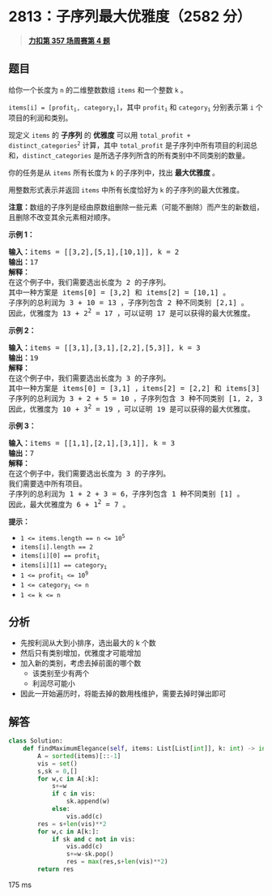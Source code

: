 # 2813：子序列最大优雅度（2582 分）


> <u>**[力扣第 357 场周赛第 4 题](https://leetcode.cn/problems/maximum-elegance-of-a-k-length-subsequence/)**</u>

## 题目

<p>给你一个长度为 <code>n</code> 的二维整数数组 <code>items</code> 和一个整数 <code>k</code> 。</p>

<p><code>items[i] = [profit<sub>i</sub>, category<sub>i</sub>]</code>，其中 <code>profit<sub>i</sub></code> 和 <code>category<sub>i</sub></code> 分别表示第 <code>i</code> 个项目的利润和类别。</p>

<p>现定义 <code>items</code> 的 <strong>子序列</strong> 的 <strong>优雅度</strong> 可以用 <code>total_profit + distinct_categories<sup>2</sup></code> 计算，其中 <code>total_profit</code> 是子序列中所有项目的利润总和，<code>distinct_categories</code> 是所选子序列所含的所有类别中不同类别的数量。</p>

<p>你的任务是从 <code>items</code> 所有长度为 <code>k</code> 的子序列中，找出 <strong>最大优雅度</strong> 。</p>

<p>用整数形式表示并返回 <code>items</code> 中所有长度恰好为 <code>k</code> 的子序列的最大优雅度。</p>

<p><strong>注意：</strong>数组的子序列是经由原数组删除一些元素（可能不删除）而产生的新数组，且删除不改变其余元素相对顺序。</p>



<p><strong>示例 1：</strong></p>

<pre>
<strong>输入：</strong>items = [[3,2],[5,1],[10,1]], k = 2
<strong>输出：</strong>17
<strong>解释：
</strong>在这个例子中，我们需要选出长度为 2 的子序列。
其中一种方案是 items[0] = [3,2] 和 items[2] = [10,1] 。
子序列的总利润为 3 + 10 = 13 ，子序列包含 2 种不同类别 [2,1] 。
因此，优雅度为 13 + 2<sup>2</sup> = 17 ，可以证明 17 是可以获得的最大优雅度。
</pre>

<p><strong>示例 2：</strong></p>

<pre>
<strong>输入：</strong>items = [[3,1],[3,1],[2,2],[5,3]], k = 3
<strong>输出：</strong>19
<strong>解释：</strong>
在这个例子中，我们需要选出长度为 3 的子序列。
其中一种方案是 items[0] = [3,1] ，items[2] = [2,2] 和 items[3] = [5,3] 。
子序列的总利润为 3 + 2 + 5 = 10 ，子序列包含 3 种不同类别 [1, 2, 3] 。
因此，优雅度为 10 + 3<sup>2</sup> = 19 ，可以证明 19 是可以获得的最大优雅度。</pre>

<p><strong>示例 3：</strong></p>

<pre>
<strong>输入：</strong>items = [[1,1],[2,1],[3,1]], k = 3
<strong>输出：</strong>7
<strong>解释：
</strong>在这个例子中，我们需要选出长度为 3 的子序列。
我们需要选中所有项目。
子序列的总利润为 1 + 2 + 3 = 6，子序列包含 1 种不同类别 [1] 。
因此，最大优雅度为 6 + 1<sup>2</sup> = 7 。</pre>



<p><strong>提示：</strong></p>

<ul>
<li><code>1 &lt;= items.length == n &lt;= 10<sup>5</sup></code></li>
<li><code>items[i].length == 2</code></li>
<li><code>items[i][0] == profit<sub>i</sub></code></li>
<li><code>items[i][1] == category<sub>i</sub></code></li>
<li><code>1 &lt;= profit<sub>i</sub> &lt;= 10<sup>9</sup></code></li>
<li><code>1 &lt;= category<sub>i</sub> &lt;= n </code></li>
<li><code>1 &lt;= k &lt;= n</code></li>
</ul>


## 分析

- 先按利润从大到小排序，选出最大的 k 个数
- 然后只有类别增加，优雅度才可能增加
- 加入新的类别，考虑去掉前面的哪个数
	- 该类别至少有两个
	- 利润尽可能小
- 因此一开始遍历时，将能去掉的数用栈维护，需要去掉时弹出即可

## 解答


```python
class Solution:
    def findMaximumElegance(self, items: List[List[int]], k: int) -> int:
        A = sorted(items)[::-1]
        vis = set()
        s,sk = 0,[]
        for w,c in A[:k]:
            s+=w
            if c in vis:
                sk.append(w)
            else:
                vis.add(c)
        res = s+len(vis)**2
        for w,c in A[k:]:
            if sk and c not in vis:
                vis.add(c)
                s+=w-sk.pop()
                res = max(res,s+len(vis)**2)
        return res
```
175 ms
